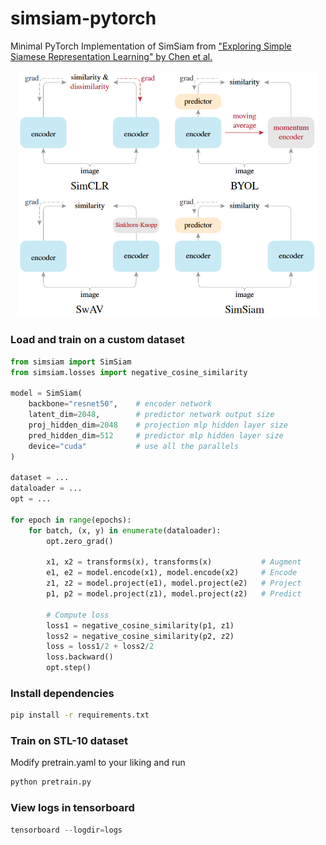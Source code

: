 # simsiam-pytorch
Minimal PyTorch Implementation of SimSiam from ["Exploring Simple Siamese Representation Learning" by Chen et al.](https://arxiv.org/abs/2011.10566)

<p align="center"><img src="assets/models.png" width="480"\></p>


### Load and train on a custom dataset

```python
from simsiam import SimSiam
from simsiam.losses import negative_cosine_similarity

model = SimSiam(
    backbone="resnet50",    # encoder network
    latent_dim=2048,        # predictor network output size
    proj_hidden_dim=2048    # projection mlp hidden layer size
    pred_hidden_dim=512     # predictor mlp hidden layer size
    device="cuda"           # use all the parallels
)

dataset = ...
dataloader = ...
opt = ...

for epoch in range(epochs):
    for batch, (x, y) in enumerate(dataloader):
        opt.zero_grad()

        x1, x2 = transforms(x), transforms(x)           # Augment
        e1, e2 = model.encode(x1), model.encode(x2)     # Encode
        z1, z2 = model.project(e1), model.project(e2)   # Project
        p1, p2 = model.project(z1), model.project(z2)   # Predict

        # Compute loss
        loss1 = negative_cosine_similarity(p1, z1)
        loss2 = negative_cosine_similarity(p2, z2)
        loss = loss1/2 + loss2/2
        loss.backward()
        opt.step()

```

### Install dependencies

```bash
pip install -r requirements.txt

```

### Train on STL-10 dataset

Modify pretrain.yaml to your liking and run

```python
python pretrain.py

```

### View logs in tensorboard

```python
tensorboard --logdir=logs

```
